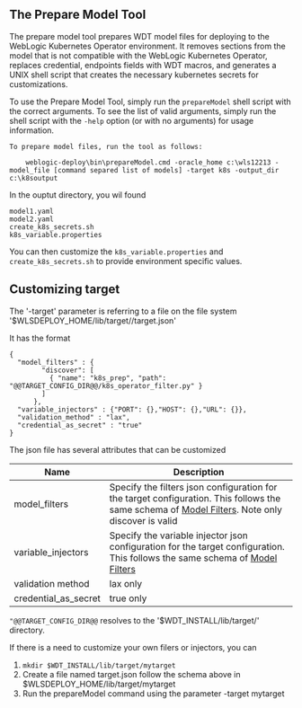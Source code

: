 ## The Prepare Model Tool

The prepare model tool prepares WDT model files for deploying to the WebLogic Kubernetes Operator environment. It removes sections 
from the model that is not compatible with the WebLogic Kubernetes Operator, replaces credential, endpoints fields with WDT macros, and generates 
a UNIX shell script that creates the necessary kubernetes secrets for customizations.
 
    
To use the Prepare Model Tool, simply run the `prepareModel` shell script with the correct arguments.  To see the list of valid arguments, simply run the shell script with the `-help` option (or with no arguments) for usage information.

```
To prepare model files, run the tool as follows:

    weblogic-deploy\bin\prepareModel.cmd -oracle_home c:\wls12213 -model_file [command separed list of models] -target k8s -output_dir c:\k8soutput

```

In the ouptut directory, you wil found

```
model1.yaml
model2.yaml
create_k8s_secrets.sh
k8s_variable.properties

```

You can then customize the `k8s_variable.properties` and `create_k8s_secrets.sh` to provide environment specific values.

## Customizing target 

The '-target' parameter is referring to a file on the file system '$WLSDEPLOY_HOME/lib/target/<target value>/target.json'

It has the format

```
{
  "model_filters" : {
        "discover": [
          { "name": "k8s_prep", "path": "@@TARGET_CONFIG_DIR@@/k8s_operator_filter.py" }
        ]
      },
  "variable_injectors" : {"PORT": {},"HOST": {},"URL": {}},
  "validation_method" : "lax",
  "credential_as_secret" : "true"
}
```

The json file has several attributes that can be customized

| Name | Description |
| --- | --- |
| model_filters | Specify the filters json configuration for the target configuration.  This follows the same schema of [Model Filters](tool_filters.md). Note only discover is valid | 
| variable_injectors | Specify the variable injector json configuration for the target configuration.  This follows the same schema of [Model Filters](tool_filters.md)|
| validation method | lax only |
| credential_as_secret | true only |

`"@@TARGET_CONFIG_DIR@@` resolves to the '$WDT_INSTALL/lib/target/<target value>' directory.  

If there is a need to customize your own filers or injectors, you can

1. ```mkdir $WDT_INSTALL/lib/target/mytarget```
2. Create a file named target.json follow the schema above in $WLSDEPLOY_HOME/lib/target/mytarget
3. Run the prepareModel command using the parameter -target mytarget
